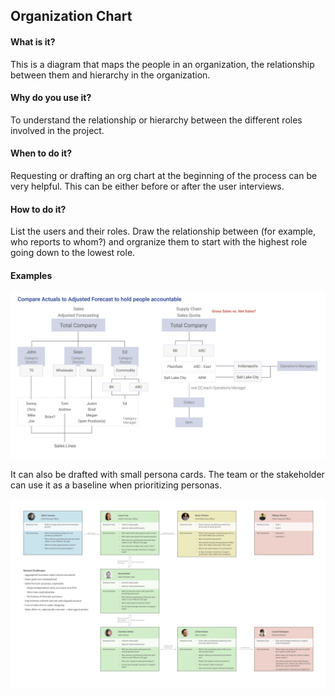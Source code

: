 ## Organization Chart

#### What is it?
This is a diagram that maps the people in an organization, the relationship between them and hierarchy in the organization.

#### Why do you use it?
To understand the relationship or hierarchy between the different roles involved in the project.

#### When to do it?
Requesting or drafting an org chart at the beginning of the process can be very helpful. This can be either before or after the user interviews. 

#### How to do it?
List the users and their roles. Draw the relationship between (for example, who reports to whom?) and orgranize them to start with the highest role going down to the lowest role.

#### Examples

![Org Chart 1](/images/org-chart-1.png?raw=true "Org Chart 1")

It can also be drafted with small persona cards. The team or the stakeholder can use it as a baseline when prioritizing personas. 

![Org Chart 2](/images/org-chart-2.png?raw=true "Org Chart 2")

